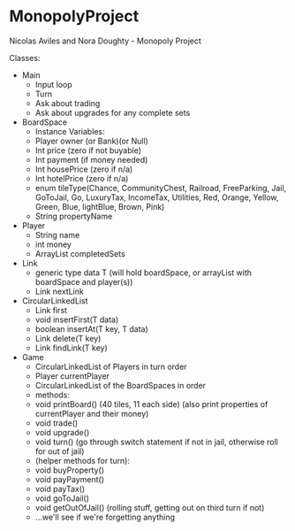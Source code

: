 # MonopolyProject
Nicolas Aviles and Nora Doughty - Monopoly Project

Classes:
- Main
   - Input loop
   - Turn
   - Ask about trading
   - Ask about upgrades for any complete sets
- BoardSpace
   - Instance Variables:
   - Player owner (or Bank)(or Null)
   - Int price (zero if not buyable)
   - Int payment (if money needed)
   - Int housePrice (zero if n/a)
   - Int hotelPrice (zero if n/a)
   - enum tileType(Chance, CommunityChest, Railroad, FreeParking, Jail, GoToJail, Go, LuxuryTax, IncomeTax, Utilities, Red, Orange, Yellow, Green, Blue, lightBlue, Brown, Pink)
   - String propertyName
- Player
   - String name
   - int money
   - ArrayList<BoardSpace> completedSets
- Link
   - generic type data T (will hold boardSpace, or arrayList with boardSpace and player(s))
   - Link nextLink
- CircularLinkedList
   - Link first
   - void insertFirst(T data)
   - boolean insertAt(T key, T data)
   - Link delete(T key)
   - Link findLink(T key)
- Game
   - CircularLinkedList of Players in turn order
   - Player currentPlayer
   - CircularLinkedList of the BoardSpaces in order
   - methods:
   - void printBoard()                          (40 tiles, 11 each side) (also print properties of currentPlayer and their money)
   - void trade()
   - void upgrade()
   - void turn()                                 (go through switch statement if not in jail, otherwise roll for out of jail)
   - (helper methods for turn):
   - void buyProperty()
   - void payPayment()
   - void payTax()
   - void goToJail()
   - void getOutOfJail()                         (rolling stuff, getting out on third turn if not)
   - ...we'll see if we're forgetting anything


